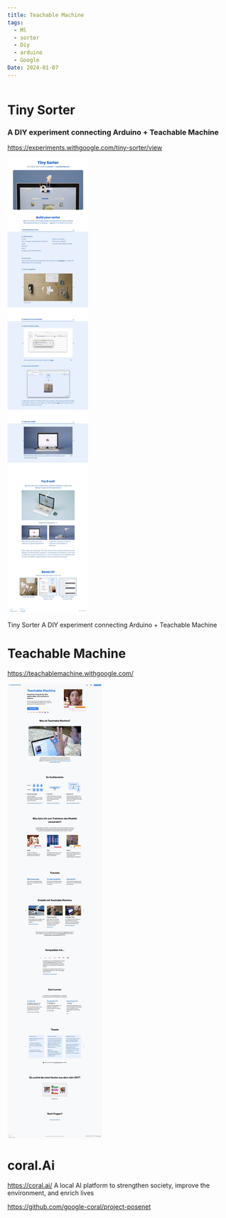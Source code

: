 ```yaml
---
title: Teachable Machine
tags:
  - Ml
  - sorter
  - Diy
  - arduino
  - Google
Date: 2024-01-07
---
```


```table-of-contents
```
# Tiny Sorter

### A DIY experiment connecting **Arduino** + **Teachable Machine**


<https://experiments.withgoogle.com/tiny-sorter/view>

![](../_asset/2024-01-07_TeachableMachine_image_1.jpg)

Tiny Sorter
A DIY experiment connecting Arduino + Teachable Machine
# Teachable Machine



<https://teachablemachine.withgoogle.com/>

![](../_asset/2024-01-07_TeachableMachine_image_2.jpg)
# coral.Ai
<https://coral.ai/>
A local AI platform to strengthen society, improve the environment, and enrich lives

<https://github.com/google-coral/project-posenet>
